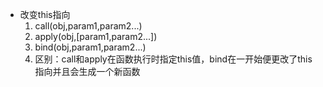 - 改变this指向
    1. call(obj,param1,param2...)
    2. apply(obj,[param1,param2...])
    3. bind(obj,param1,param2...)
    4. 区别：call和apply在函数执行时指定this值，bind在一开始便更改了this指向并且会生成一个新函数